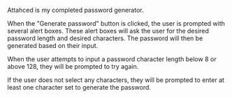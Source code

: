 Attahced is my completed password generator.

When the "Generate password" button is clicked, the user is prompted with several alert boxes. These alert boxes will ask the user for the desired password length and desired characters. The password will then be generated based on their input.

When the user attempts to input a password character length below 8 or above 128, they will be prompted to try again. 

If the user does not select any characters, they will be prompted to enter at least one character set to generate the password.
